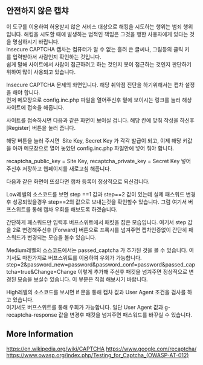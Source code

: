 ## 안전하지 않은 캡챠
이 도구를 이용하여 허용받지 않은 서비스 대상으로 해킹을 시도하는 행위는 범죄 행위 입니다. 해킹을 시도할 때에 발생하는 법적인 책임은 그것을 행한 사용자에게 있다는 것을 명심하시기 바랍니다.      
Insecure CAPTCHA 캡차는 컴퓨터가 알 수 없는 흘려 쓴 글씨나, 그림등의 클릭 키를 입력받아서 사람인지 확인하는 것입니다.     
쉽게 말해 사이트에서 사람이 접근하려고 하는 것인지 봇이 접근하는 것인지 판단하기 위하여 많이 사용되고 있습니다.      

Insecure CAPTCHA 문제의 화면입니다. 해당 취약점 진단을 하기위해서는 캡차 설정을 해야 합니다.        
먼저 메모장으로 config.inc.php 파일을 열어주신후 밑에 보이시는 링크를 눌러 해상 사이트에 접속을 해줍니다.         

사이트를 접속하시면 다음과 같은 화면이 보이실 겁니다. 해당 칸에 맞춰 작성을 하신후 [Register] 버튼을 눌러 줍니다.     

해당 버튼을 눌러 주시면  Site Key, Secret Key 가 각각 발급이 되고, 이제 해당 키값을 아까 메모장으로 열어 놓았던 config.inc.php 파일안에 넣어 줘야 합니다.    

recaptcha_public_key = Site Key, recaptcha_private_key = Secret Key 넣어 주신후 저장하고 웹페이지를 새로고침 해줍니다.   

다음과 같은 화면이 뜨셨다면 캡차 등록이 정상적으로 되신겁니다.    

Low레벨의 소스코드를 보면 step ==1 값과 step==2 값이 있는데 실제 패스워드 변경후 성공되었을경우 step==2의 값으로 보내는것을 확인할수 있습니다. 그럼 여기서 버프스위트를 통해 캡차 우회를 해보도록 하겠습니다.    

간단하게 패스워드만 입력후 버프스위트에서 패킷을 잡은 모습입니다. 여기서 step 값을 2로 변경해주신후 [Forward] 버튼으로 프록시를 넘겨주면 캡차인증없이 간단히 패스워드가 변경되는 모습을 볼수 있습니다.    

Medium레벨의 소스코드에서는 passed_captcha 가 추가된 것을 볼 수 있습니다. 여기서도 마찬가지로 버프스위트를 이용하여 우회가 가능합니다.     
step=2&password_new=password&password_conf=password&passed_captcha=true&Change=Change 이렇게 추가해 주신후 패킷을 넘겨주면 정상적으로 변경된 모습을 보실수 있습니다. 이 부분은 직접 해보시기 바랍니다.     

High레벨의 소스코드를 보시면 if 문을 통해 캡차 값과 User Agent 조건을 검사를 하고 있습니다.     
여기서도 버프스위트를 통해 우회가 가능합니다. 일단 User Agent 값과 g-recaptcha-response 값을 변경후 패킷을 넘겨주면 패스워드를 바꾸실 수 있습니다.     

## More Information
https://en.wikipedia.org/wiki/CAPTCHA
https://www.google.com/recaptcha/
https://www.owasp.org/index.php/Testing_for_Captcha_(OWASP-AT-012)
